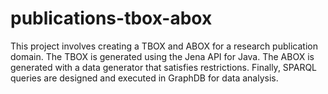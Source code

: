 # publications-tbox-abox
This project involves creating a TBOX and ABOX for a research publication domain. The TBOX is generated using the Jena API for Java. The ABOX is generated with a data generator that satisfies restrictions. Finally, SPARQL queries are designed and executed in GraphDB for data analysis.

